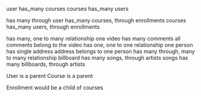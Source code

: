 user has_many courses
courses has_many users

has many through
user has_many courses, through enrollments
courses has_many users, through enrollments

has many, one to many relationship
  one video has many comments
  all comments belong to the video
has one, one to one relationship
  one person has single address
  address belongs to one person
has many through, many to many relationship
  billboard has many songs, through artists
  songs has many billboards, through artists

  User is a parent
  Course is a parent

  Enrollment would be a child of courses